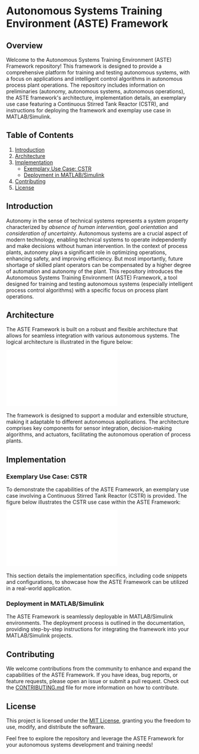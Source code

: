 # Autonomous Systems Training Environment (ASTE) Framework

## Overview

Welcome to the Autonomous Systems Training Environment (ASTE) Framework repository! This framework is designed to provide a comprehensive platform for training and testing autonomous systems, with a focus on applications and intelligent control algorithms in autonomous process plant operations. The repository includes information on preliminaries (autonomy, autonomous systems, autonomous operations), the ASTE framework's architecture, implementation details, an exemplary use case featuring a Continuous Stirred Tank Reactor (CSTR), and instructions for deploying the framework and exemplay use case in MATLAB/Simulink.

## Table of Contents

1. [Introduction](#introduction)
2. [Architecture](#architecture)
3. [Implementation](#implementation)
   - [Exemplary Use Case: CSTR](#exemplary-use-case-cstr)
   - [Deployment in MATLAB/Simulink](#deployment-in-matlab-simulink)
4. [Contributing](#contributing)
5. [License](#license)

## Introduction

Autonomy in the sense of technical systems represents a system property characterized by *absence of human intervention, goal orientation* and *consideration of uncertainty*. Autonomous systems are a crucial aspect of modern technology, enabling technical systems to operate independently and make decisions without human intervention. In the context of process plants, autonomy plays a significant role in optimizing operations, enhancing safety, and improving efficiency. But most importantly, future shortage of skilled plant operators can be compensated by a higher degree of automation and autonomy of the plant. This repository introduces the Autonomous Systems Training Environment (ASTE) Framework, a tool designed for training and testing autonomous systems (especially intelligent process control algorithms) with a specific focus on process plant operations.

## Architecture

The ASTE Framework is built on a robust and flexible architecture that allows for seamless integration with various autonomous systems. The logical architecture is illustrated in the figure below:

![ASTE Framework Architecture](figures/ASTE_Architecture.pdf)

The framework is designed to support a modular and extensible structure, making it adaptable to different autonomous applications. The architecture comprises key components for sensor integration, decision-making algorithms, and actuators, facilitating the autonomous operation of process plants.

## Implementation

### Exemplary Use Case: CSTR

To demonstrate the capabilities of the ASTE Framework, an exemplary use case involving a Continuous Stirred Tank Reactor (CSTR) is provided. The figure below illustrates the CSTR use case within the ASTE Framework:

![CSTR Use Case](figures/CSTR_FlowDiagram.pdf)

This section details the implementation specifics, including code snippets and configurations, to showcase how the ASTE Framework can be utilized in a real-world application.

### Deployment in MATLAB/Simulink

The ASTE Framework is seamlessly deployable in MATLAB/Simulink environments. The deployment process is outlined in the documentation, providing step-by-step instructions for integrating the framework into your MATLAB/Simulink projects.

## Contributing

We welcome contributions from the community to enhance and expand the capabilities of the ASTE Framework. If you have ideas, bug reports, or feature requests, please open an issue or submit a pull request. Check out the [CONTRIBUTING.md](CONTRIBUTING.md) file for more information on how to contribute.

## License

This project is licensed under the [MIT License](LICENSE), granting you the freedom to use, modify, and distribute the software.

Feel free to explore the repository and leverage the ASTE Framework for your autonomous systems development and training needs!
